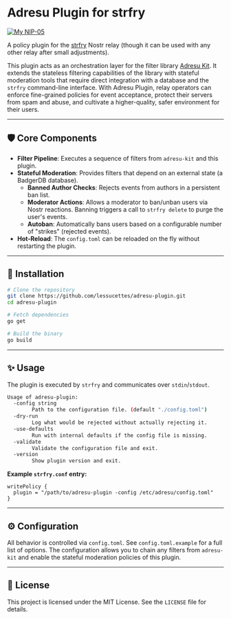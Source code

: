 
# Adresu Plugin for strfry

[![My NIP-05](https://img.shields.io/badge/NIP--05-__@dukenukemmustdie.com-8E44AD?logo=nostr&logoColor=white)](https://dukenukemmustdie.com)

A policy plugin for the [strfry](https://github.com/hoytech/strfry) Nostr relay (though it can be used with any other relay after small adjustments).

This plugin acts as an orchestration layer for the filter library [Adresu Kit](https://github.com/lessucettes/adresu-kit). It extends the stateless filtering capabilities of the library with stateful moderation tools that require direct integration with a database and the `strfry` command-line interface. With Adresu Plugin, relay operators can enforce fine-grained policies for event acceptance, protect their servers from spam and abuse, and cultivate a higher-quality, safer environment for their users. 

---

## 🛡️ Core Components

* **Filter Pipeline**: Executes a sequence of filters from `adresu-kit` and this plugin.
* **Stateful Moderation**: Provides filters that depend on an external state (a BadgerDB database).
    * **Banned Author Checks**: Rejects events from authors in a persistent ban list.
    * **Moderator Actions**: Allows a moderator to ban/unban users via Nostr reactions. Banning triggers a call to `strfry delete` to purge the user's events.
    * **Autoban**: Automatically bans users based on a configurable number of "strikes" (rejected events).
* **Hot-Reload**: The `config.toml` can be reloaded on the fly without restarting the plugin.

---

## 🚀 Installation

```bash
# Clone the repository
git clone https://github.com/lessucettes/adresu-plugin.git
cd adresu-plugin

# Fetch dependencies
go get

# Build the binary
go build
```

-----

## ✨ Usage

The plugin is executed by `strfry` and communicates over `stdin`/`stdout`.

```bash
Usage of adresu-plugin:
  -config string
        Path to the configuration file. (default "./config.toml")
  -dry-run
        Log what would be rejected without actually rejecting it.
  -use-defaults
        Run with internal defaults if the config file is missing.
  -validate
        Validate the configuration file and exit.
  -version
        Show plugin version and exit.
```

**Example `strfry.conf` entry:**

```
writePolicy {
  plugin = "/path/to/adresu-plugin -config /etc/adresu/config.toml"
}
```

-----

## ⚙️ Configuration

All behavior is controlled via `config.toml`. See `config.toml.example` for a full list of options. The configuration allows you to chain any filters from `adresu-kit` and enable the stateful moderation policies of this plugin.

-----

## 📄 License

This project is licensed under the MIT License. See the `LICENSE` file for details.

